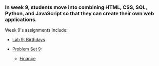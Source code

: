 ### In week 9, students move into combining HTML, CSS, SQL, Python, and JavaScript so that they can create their own web applications.

Week 9's assignments include:
* [Lab 9: Birthdays](https://cs50.harvard.edu/x/2023/labs/9/)

* [Problem Set 9](https://cs50.harvard.edu/x/2023/psets/9/):
  - [Finance](https://cs50.harvard.edu/x/2023/psets/9/finance/)
